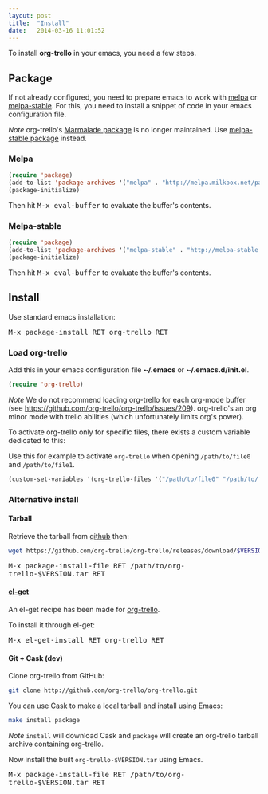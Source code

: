 ```yaml
---
layout: post
title:  "Install"
date:   2014-03-16 11:01:52
---
```


To install **org-trello** in your emacs, you need a few steps.

## Package

If not already configured, you need to prepare emacs to work with [melpa](http://melpa.milkbox.net/#/getting-started) or [melpa-stable](http://melpa-stable.milkbox.net/#/getting-started).
For this, you need to install a snippet of code in your emacs configuration file.

*Note*
org-trello's [Marmalade package](http://marmalade-repo.org/packages/org-trello) is no longer maintained. Use [melpa-stable package](http://melpa-stable.milkbox.net/#/org-trello) instead.

### Melpa

``` lisp
(require 'package)
(add-to-list 'package-archives '("melpa" . "http://melpa.milkbox.net/packages") t)
(package-initialize)
```

Then hit <kbd>M-x eval-buffer</kbd> to evaluate the buffer's contents.

### Melpa-stable

``` lisp
(require 'package)
(add-to-list 'package-archives '("melpa-stable" . "http://melpa-stable.milkbox.net/packages") t)
(package-initialize)
```

Then hit <kbd>M-x eval-buffer</kbd> to evaluate the buffer's contents.

## Install

Use standard emacs installation:

<kbd>M-x package-install RET org-trello RET</kbd>

### Load org-trello

Add this in your emacs configuration file **~/.emacs** or **~/.emacs.d/init.el**.

``` lisp
(require 'org-trello)
```

*Note*
We do not recommend loading org-trello for each org-mode buffer (see https://github.com/org-trello/org-trello/issues/209).
org-trello's an org minor mode with trello abilities (which unfortunately limits org's power).

To activate org-trello only for specific files, there exists a custom variable dedicated to this:

Use this for example to activate `org-trello` when opening `/path/to/file0` and `/path/to/file1`.

``` lisp
(custom-set-variables '(org-trello-files '("/path/to/file0" "/path/to/file1")))
```

### Alternative install

#### Tarball

Retrieve the tarball from [github](https://github.com/org-trello/org-trello/releases) then:

```sh
wget https://github.com/org-trello/org-trello/releases/download/$VERSION/org-trello-$VERSION.tar -o /path/to/org-trello-$VERSION.tar
```

<kbd>M-x package-install-file RET /path/to/org-trello-$VERSION.tar RET</kbd>

#### [el-get](https://github.com/dimitri/el-get)

An el-get recipe has been made for [org-trello](https://github.com/dimitri/el-get/blob/master/recipes/org-trello.rcp).

To install it through el-get:

<kbd>M-x el-get-install RET org-trello RET</kbd>

#### Git + Cask (dev)

Clone org-trello from GitHub:

```sh
git clone http://github.com/org-trello/org-trello.git
```

You can use [Cask](https://cask.github.io/) to make a local tarball and install using Emacs:

```sh
make install package
```

*Note* `install` will download Cask and `package` will create an org-trello tarball archive containing org-trello.

Now install the built `org-trello-$VERSION.tar` using Emacs.

<kbd>M-x package-install-file RET /path/to/org-trello-$VERSION.tar RET</kbd>

